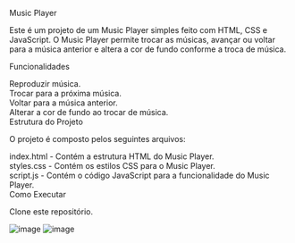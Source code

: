 Music Player

Este é um projeto de um Music Player simples feito com HTML, CSS e JavaScript. O Music Player permite trocar as músicas, avançar ou voltar para a música anterior e altera a cor de fundo conforme a troca de música.

Funcionalidades

Reproduzir música.<br>
Trocar para a próxima música.<br>
Voltar para a música anterior.<br>
Alterar a cor de fundo ao trocar de música.<br>
Estrutura do Projeto<br>

O projeto é composto pelos seguintes arquivos:<br>

index.html - Contém a estrutura HTML do Music Player.<br>
styles.css - Contém os estilos CSS para o Music Player.<br>
script.js - Contém o código JavaScript para a funcionalidade do Music Player.<br>
Como Executar<br>

Clone este repositório.<br>

![image](https://github.com/vieiraadev/musicplayer/assets/164572708/217032e5-c92d-4d1a-bd5e-3e19d4666d2f)
![image](https://github.com/vieiraadev/musicplayer/assets/164572708/79741fc1-0004-4729-a353-d7836dbaf026)
